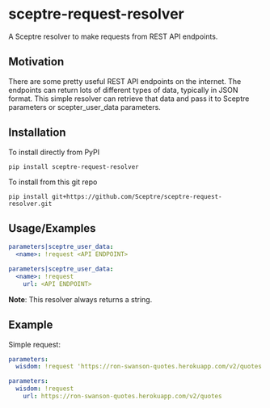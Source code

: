 # sceptre-request-resolver

A Sceptre resolver to make requests from REST API endpoints.

## Motivation

There are some pretty useful REST API endpoints on the internet.  The endpoints
can return lots of different types of data, typically in JSON format.
This simple resolver can retrieve that data and pass it to Sceptre parameters
or scepter_user_data parameters.

## Installation

To install directly from PyPI
```shell
pip install sceptre-request-resolver
```

To install from this git repo
```shell
pip install git+https://github.com/Sceptre/sceptre-request-resolver.git
```

## Usage/Examples

```yaml
parameters|sceptre_user_data:
  <name>: !request <API ENDPOINT>
```

```yaml
parameters|sceptre_user_data:
  <name>: !request
    url: <API ENDPOINT>
```

__Note__: This resolver always returns a string.


## Example

Simple request:

```yaml
parameters:
  wisdom: !request 'https://ron-swanson-quotes.herokuapp.com/v2/quotes'
```

```yaml
parameters:
  wisdom: !request
    url: https://ron-swanson-quotes.herokuapp.com/v2/quotes
```
